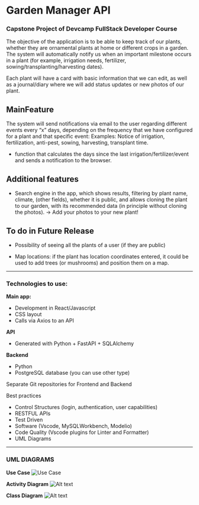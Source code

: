 # Garden Manager API

### Capstone Project of Devcamp FullStack Developer Course

The objective of the application is to be able to keep track of our plants, whether they are ornamental plants at home or different crops in a garden.
The system will automatically notify us when an important milestone occurs in a plant (for example, irrigation needs, fertilizer, sowing/transplanting/harvesting dates).

Each plant will have a card with basic information that we can edit, as well as a journal/diary where we will add status updates or new photos of our plant.

## MainFeature

The system will send notifications via email to the user regarding different events every “x” days, depending on the frequency that we have configured for a plant and that specific event:
Examples:
Notice of irrigation, fertilization, anti-pest, sowing, harvesting, transplant time.

- function that calculates the days since the last irrigation/fertilizer/event and sends a notification to the browser.

## Additional features

- Search engine in the app, which shows results, filtering by plant name, climate, (other fields), whether it is public, and allows cloning the plant to our garden, with its recommended data (in principle without cloning the photos). → Add your photos to your new plant!
## To do in Future Release

- Possibility of seeing all the plants of a user (if they are public)

- Map locations: if the plant has location coordinates entered, it could be used to add trees (or mushrooms) and position them on a map.

---

### Technologies to use:

**Main app:**

- Development in React/Javascript
- CSS layout
- Calls via Axios to an API

**API**

- Generated with Python + FastAPI + SQLAlchemy

**Backend**

- Python
- PostgreSQL database (you can use other type)

Separate Git repositories for Frontend and Backend

Best practices

- Control Structures (login, authentication, user capabilities)
- RESTFUL APIs
- Test Driven
- Software (Vscode, MySQLWorkbench, Modelio)
- Code Quality (Vscode plugins for Linter and Formatter)
- UML Diagrams

---
### UML DIAGRAMS
**Use Case**
![Use Case](<githubimages/plants manager Use Case diagram.png>)

**Activity Diagram**
![Alt text](<githubimages/Garden App Activity diagram.png>)

**Class Diagram**
![Alt text](<githubimages/Garden Manager Class diagram.png>)